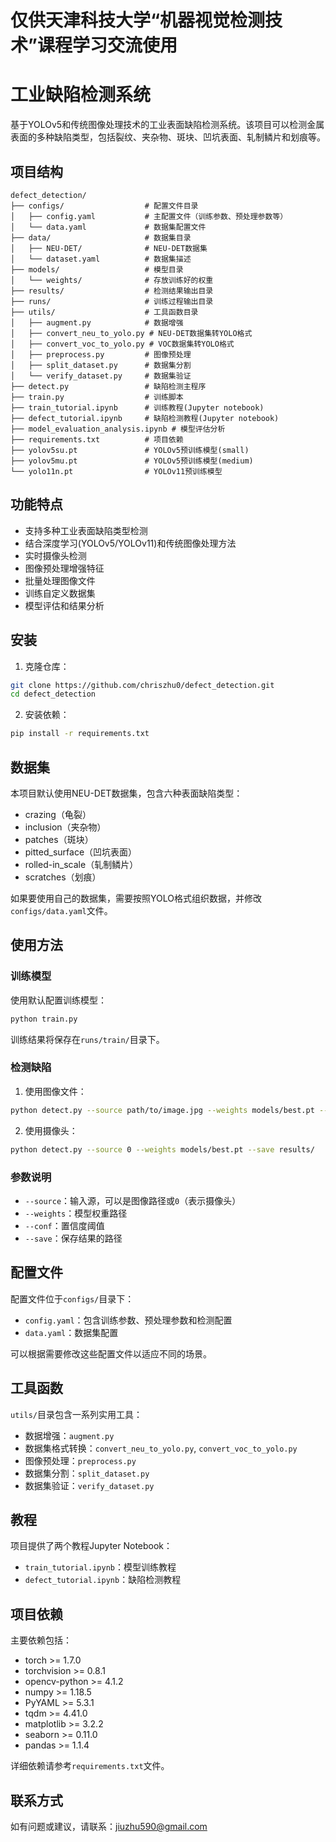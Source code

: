 # 仅供天津科技大学“机器视觉检测技术”课程学习交流使用

# 工业缺陷检测系统

基于YOLOv5和传统图像处理技术的工业表面缺陷检测系统。该项目可以检测金属表面的多种缺陷类型，包括裂纹、夹杂物、斑块、凹坑表面、轧制鳞片和划痕等。

## 项目结构

```
defect_detection/
├── configs/                  # 配置文件目录
│   ├── config.yaml           # 主配置文件（训练参数、预处理参数等）
│   └── data.yaml             # 数据集配置文件
├── data/                     # 数据集目录
│   ├── NEU-DET/              # NEU-DET数据集
│   └── dataset.yaml          # 数据集描述
├── models/                   # 模型目录
│   └── weights/              # 存放训练好的权重
├── results/                  # 检测结果输出目录
├── runs/                     # 训练过程输出目录
├── utils/                    # 工具函数目录
│   ├── augment.py            # 数据增强
│   ├── convert_neu_to_yolo.py # NEU-DET数据集转YOLO格式
│   ├── convert_voc_to_yolo.py # VOC数据集转YOLO格式
│   ├── preprocess.py         # 图像预处理
│   ├── split_dataset.py      # 数据集分割
│   └── verify_dataset.py     # 数据集验证
├── detect.py                 # 缺陷检测主程序
├── train.py                  # 训练脚本
├── train_tutorial.ipynb      # 训练教程(Jupyter notebook)
├── defect_tutorial.ipynb     # 缺陷检测教程(Jupyter notebook)
├── model_evaluation_analysis.ipynb # 模型评估分析
├── requirements.txt          # 项目依赖
├── yolov5su.pt               # YOLOv5预训练模型(small)
├── yolov5mu.pt               # YOLOv5预训练模型(medium)
└── yolo11n.pt                # YOLOv11预训练模型
```

## 功能特点

- 支持多种工业表面缺陷类型检测
- 结合深度学习(YOLOv5/YOLOv11)和传统图像处理方法
- 实时摄像头检测
- 图像预处理增强特征
- 批量处理图像文件
- 训练自定义数据集
- 模型评估和结果分析

## 安装

1. 克隆仓库：
```bash
git clone https://github.com/chriszhu0/defect_detection.git
cd defect_detection
```

2. 安装依赖：
```bash
pip install -r requirements.txt
```

## 数据集

本项目默认使用NEU-DET数据集，包含六种表面缺陷类型：
- crazing（龟裂）
- inclusion（夹杂物）
- patches（斑块）
- pitted_surface（凹坑表面）
- rolled-in_scale（轧制鳞片）
- scratches（划痕）

如果要使用自己的数据集，需要按照YOLO格式组织数据，并修改`configs/data.yaml`文件。

## 使用方法

### 训练模型

使用默认配置训练模型：

```bash
python train.py
```

训练结果将保存在`runs/train/`目录下。

### 检测缺陷

1. 使用图像文件：

```bash
python detect.py --source path/to/image.jpg --weights models/best.pt --conf 0.25 --save results/output.jpg
```

2. 使用摄像头：

```bash
python detect.py --source 0 --weights models/best.pt --save results/
```

### 参数说明

- `--source`：输入源，可以是图像路径或`0`（表示摄像头）
- `--weights`：模型权重路径
- `--conf`：置信度阈值
- `--save`：保存结果的路径

## 配置文件

配置文件位于`configs/`目录下：

- `config.yaml`：包含训练参数、预处理参数和检测配置
- `data.yaml`：数据集配置

可以根据需要修改这些配置文件以适应不同的场景。

## 工具函数

`utils/`目录包含一系列实用工具：

- 数据增强：`augment.py`
- 数据集格式转换：`convert_neu_to_yolo.py`, `convert_voc_to_yolo.py`
- 图像预处理：`preprocess.py`
- 数据集分割：`split_dataset.py`
- 数据集验证：`verify_dataset.py`

## 教程

项目提供了两个教程Jupyter Notebook：

- `train_tutorial.ipynb`：模型训练教程
- `defect_tutorial.ipynb`：缺陷检测教程

## 项目依赖

主要依赖包括：

- torch >= 1.7.0
- torchvision >= 0.8.1
- opencv-python >= 4.1.2
- numpy >= 1.18.5
- PyYAML >= 5.3.1
- tqdm >= 4.41.0
- matplotlib >= 3.2.2
- seaborn >= 0.11.0
- pandas >= 1.1.4

详细依赖请参考`requirements.txt`文件。

## 联系方式

如有问题或建议，请联系：jiuzhu590@gmail.com
